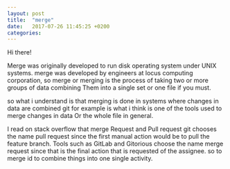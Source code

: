 ```yaml
---
layout: post
title:  "merge"
date:   2017-07-26 11:45:25 +0200
categories: 
---
```


Hi there!

Merge was originally developed to run disk operating system under UNIX systems.
merge was developed by engineers at locus computing corporation,
so merge or merging is the process of taking two or more groups of data combining
Them into a single set or one file if you must.

so what i understand is that merging is done in systems where changes in data
are combined git for example is what i think is one of the tools used to merge changes in data
Or the whole file in general.

I read on stack overflow that merge Request and Pull request git chooses the name pull request since the first manual action would be to pull the feature branch. Tools such as GitLab and Gitorious choose the name merge request since that is the final action that is requested of the assignee.
so to merge id to combine things into one single activity.
